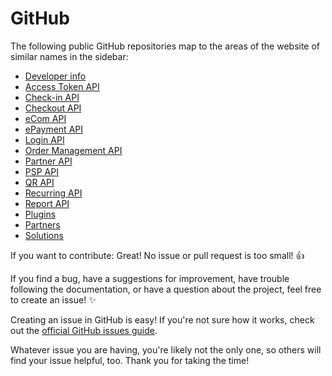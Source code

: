 <!-- START_METADATA
---
title: GitHub
sidebar_position: 300
pagination_next: null
pagination_prev: null
---
END_METADATA -->

# GitHub

The following public GitHub repositories map to the areas of the website of similar names in the sidebar:

* [Developer info](https://vippsas.github.io/vipps-developer-docs/docs/vipps-developers)
* [Access Token API](https://vippsas.github.io/vipps-developer-docs/docs/APIs/access-token-api)
* [Check-in API](https://vippsas.github.io/vipps-developer-docs/docs/APIs/check-in-api)
* [Checkout API](https://vippsas.github.io/vipps-developer-docs/docs/APIs/checkout-api)
* [eCom API](https://vippsas.github.io/vipps-developer-docs/docs/APIs/ecom-api)
* [ePayment API](https://vippsas.github.io/vipps-developer-docs/docs/APIs/epayment-api)
* [Login API](https://vippsas.github.io/vipps-developer-docs/docs/APIs/login-api)
* [Order Management API](https://vippsas.github.io/vipps-developer-docs/docs/APIs/order-management-api)
* [Partner API](https://vippsas.github.io/vipps-developer-docs/docs/APIs/partner-api)
* [PSP API](https://vippsas.github.io/vipps-developer-docs/docs/APIs/qr-api)
* [QR API](https://vippsas.github.io/vipps-developer-docs/docs/APIs/psp-api)
* [Recurring API](https://vippsas.github.io/vipps-developer-docs/docs/APIs/recurring-api)
* [Report API](https://vippsas.github.io/vipps-developer-docs/docs/APIs/report-api)
* [Plugins](https://vippsas.github.io/vipps-developer-docs/docs/vipps-plugins)
* [Partners](https://vippsas.github.io/vipps-developer-docs/docs/vipps-partner)
* [Solutions](https://vippsas.github.io/vipps-developer-docs/docs/vipps-solutions)

If you want to contribute: Great! No issue or pull request is too small! 👍

If you find a bug, have a suggestions for improvement,
have trouble following the documentation, or have a question about the project, feel free to create an issue! ✨

Creating an issue in GitHub is easy! If you're not sure how it works,
check out the
[official GitHub issues guide](https://guides.github.com/features/issues/).

Whatever issue you are having, you're likely not the only one,
so others will find your issue helpful, too. Thank you for taking the time!

